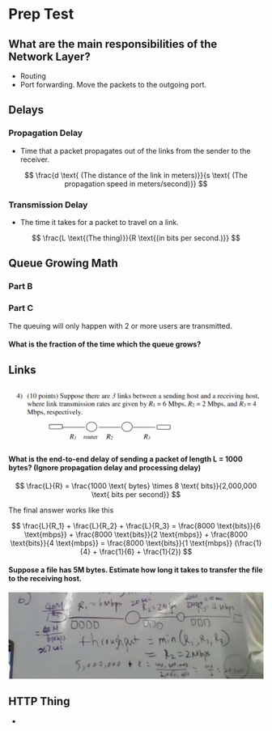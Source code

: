 # Prep Test

## What are the main responsibilities of the Network Layer?

* Routing
* Port forwarding. Move the packets to the outgoing port.

## Delays

### Propagation Delay

* Time that a packet propagates out of the links from the sender to the receiver.

$$
\frac{d \text{ (The distance of the link in meters)}}{s \text{ (The propagation speed in meters/second)}}
$$

### Transmission Delay

* The time it takes for a packet to travel on a link.

$$
\frac{L \text{(The thing)}}{R \text{(in bits per second.)}}
$$

## Queue Growing Math

### Part B

### Part C

The queuing will only happen with 2 or more users are transmitted.

#### What is the fraction of the time which the queue grows?

## Links

![](<../../.gitbook/assets/image (365).png>)

#### What is the end-to-end delay of sending a packet of length L = 1000 bytes? (Ignore propagation delay and processing delay)

$$
\frac{L}{R} = \frac{1000 \text{ bytes} \times 8 \text{ bits}}{2,000,000 \text{ bits per second}}
$$

The final answer works like this

$$
\frac{L}{R_1} + \frac{L}{R_2} + \frac{L}{R_3} = \frac{8000 \text{bits}}{6 \text{mbps}} + \frac{8000 \text{bits}}{2 \text{mbps}} + \frac{8000 \text{bits}}{4 \text{mbps}} = \frac{8000 \text{bits}}{1 \text{mbps}} (\frac{1}{4} + \frac{1}{6} + \frac{1}{2})
$$

#### Suppose a file has 5M bytes. Estimate how long it takes to transfer the file to the receiving host.

![7 sec + 20 seconds + 10 seconds to push the whole file onto the 3rd link.](<../../.gitbook/assets/image (366).png>)

## HTTP Thing

*
